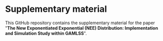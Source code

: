 # Supplementary material

This GitHub repository contains the supplementary material for the paper "**The New Exponentiated Exponential (NEE) Distribution: Implementation and Simulation Study within GAMLSS**".